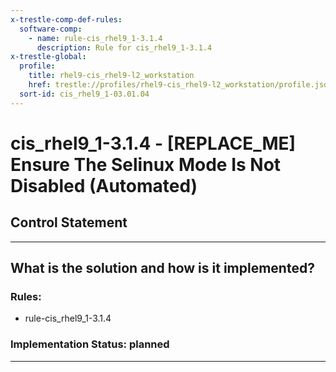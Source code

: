 ```yaml
---
x-trestle-comp-def-rules:
  software-comp:
    - name: rule-cis_rhel9_1-3.1.4
      description: Rule for cis_rhel9_1-3.1.4
x-trestle-global:
  profile:
    title: rhel9-cis_rhel9-l2_workstation
    href: trestle://profiles/rhel9-cis_rhel9-l2_workstation/profile.json
  sort-id: cis_rhel9_1-03.01.04
---
```


# cis_rhel9_1-3.1.4 - \[REPLACE_ME\] Ensure The Selinux Mode Is Not Disabled (Automated)

## Control Statement

______________________________________________________________________

## What is the solution and how is it implemented?

<!-- For implementation status enter one of: implemented, partial, planned, alternative, not-applicable -->

<!-- Note that the list of rules under ### Rules: is read-only and changes will not be captured after assembly to JSON -->

<!-- Add control implementation description here for control: cis_rhel9_1-3.1.4 -->

### Rules:

  - rule-cis_rhel9_1-3.1.4

### Implementation Status: planned

______________________________________________________________________
